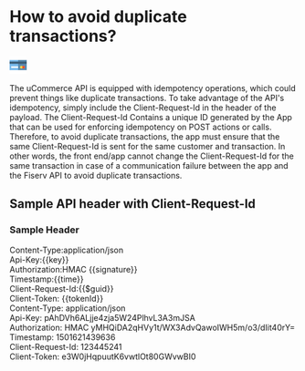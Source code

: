 
# How to avoid duplicate transactions?

<img title="icon" alt="Alt text" src="/assets/images/credit-card-svgrepo-com.svg" width="30" height="30">

The uCommerce API is equipped with idempotency operations, which could prevent things like duplicate transactions. To take advantage of the API's idempotency, simply include the Client-Request-Id in the header of the payload. The Client-Request-Id Contains a unique ID generated by the App that can be used for enforcing idempotency on POST actions or calls. Therefore, to avoid duplicate transactions, the app must ensure that the same Client-Request-Id is sent for the same customer and transaction. In other words, the front end/app cannot change the Client-Request-Id for the same transaction in case of a communication failure between the app and the Fiserv API to avoid duplicate transactions.

## Sample API header with Client-Request-Id

### Sample Header

Content-Type:application/json <br>
Api-Key:{{key}} <br>
Authorization:HMAC {{signature}} <br>
Timestamp:{{time}} <br>
Client-Request-Id:{{$guid}} <br>
Client-Token: {{tokenId}} <br>
Content-Type: application/json <br>
Api-Key: pAhDVh6ALjje4zja5W24PlhvL3A3mJSA <br>
Authorization: HMAC yMHQiDA2qHVy1t/WX3AdvQawoIWH5m/o3/dIit40rY= <br>
Timestamp: 1501621439636 <br>
Client-Request-Id: 123445241 <br>
Client-Token: e3W0jHqpuutK6vwtlOt80GWvwBI0 <br>
